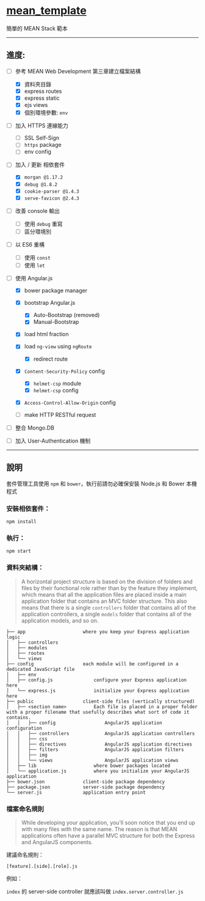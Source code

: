 # [mean_template]

簡單的 MEAN Stack 範本

--------------------------------------------------------------------------------

## 進度:

- [ ] 參考 MEAN Web Development 第三章建立檔案結構

  - [x] 資料夾目錄
  - [x] express routes
  - [x] express static
  - [x] ejs views
  - [x] 個別環境參數: `env`

- [ ] 加入 HTTPS 連線能力

  - [ ] SSL Self-Sign
  - [ ] `https` package
  - [ ] env config

- [ ] 加入 / 更新 相依套件

  - [x] `morgan @1.17.2`
  - [x] `debug @1.8.2`
  - [x] `cookie-parser @1.4.3`
  - [x] `serve-favicon @2.4.3`

- [ ] 改善 console 輸出

  - [ ] 使用 `debug` 重寫
  - [ ] 區分環境別

- [ ] 以 ES6 重構

  - [ ] 使用 `const`
  - [ ] 使用 `let`

- [ ] 使用 Angular.js

  - [x] bower package manager
  - [x] bootstrap Angular.js

    - [x] Auto-Bootstrap (removed)
    - [x] Manual-Bootstrap

  - [x] load html fraction

  - [x] load `ng-view` using `ngRoute`

    - [x] redirect route

  - [x] `Content-Security-Policy` config

    - [x] `helmet-csp` module
    - [x] `helmet-csp` config

  - [x] `Access-Control-Allow-Origin` config

  - [ ] make HTTP RESTful request

- [ ] 整合 Mongo.DB

- [ ] 加入 User-Authentication 機制

--------------------------------------------------------------------------------

## 說明

套件管理工具使用 `npm` 和 `bower`，執行前請勿必確保安裝 Node.js 和 Bower 本機程式

### 安裝相依套件：

```
npm install
```

### 執行：

```
npm start
```

### 資料夾結構：

> A horizontal project structure is based on the division of folders and files by their functional role rather than by the feature they implement, which means that all the application files are placed inside a main application folder that contains an MVC folder structure. This also means that there is a single `controllers` folder that contains all of the application controllers, a single `models` folder that contains all of the application models, and so on.

```
├── app                     where you keep your Express application logic
│   ├── controllers             
│   ├── modules                 
│   ├── routes                  
│   └── views                   
├── config                  each module will be configured in a dedicated JavaScript file
│   ├── env                     
│   ├── config.js               configure your Express application here
│   └── express.js              initialize your Express application here
├── public                  client-side files (vertically structured)
│   ├── <section name>          Each file is placed in a proper folder with a proper filename that usefully describes what sort of code it contains.
│   │   ├── config                  AngularJS application configuration
│   │   ├── controllers             AngularJS application controllers
│   │   ├── css
│   │   ├── directives              AngularJS application directives
│   │   ├── filters                 AngularJS application filters
│   │   ├── img
│   │   └── views                   AngularJS application views
│   ├── lib                     where bower packages located
│   └── application.js          where you initialize your AngularJS application
├── bower.json              client-side package dependency
├── package.json            server-side package dependency
└── server.js               application entry point
```

### 檔案命名規則

> While developing your application, you'll soon notice that you end up with many files with the same name. The reason is that MEAN applications often have a parallel MVC structure for both the Express and AngularJS components.

建議命名規則：

```
[feature].[side].[role].js
```

例如：

`index` 的 server-side controller 就應該叫做 `index.server.controller.js`

[mean_template]: https://github.com/AlexLeoTW/mean_template
